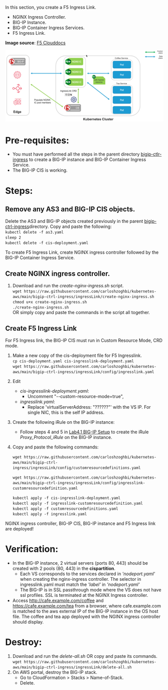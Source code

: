 In this section, you create a F5 Ingress Link.  
- NGINX Ingress Controller.  
- BIG-IP Instance.  
- BIG-IP Container Ingress Services.  
- F5 Ingress Link.  

**Image source**: [F5 Clouddocs](https://clouddocs.f5.com/containers/latest/userguide/ingresslink/)  

![F5 Ingress Link](ingress-link-diagram.png)   

# Pre-requisites:
- You must have performed all the steps in the parent directory [bigip-ctlr-ingress](https://github.com/carloshzoghbi/kubernetes-aws/tree/main/bigip-ctrl-ingress) to create a BIG-IP instance and BIG-IP Container Ingress Service.  
- The BIG-IP CIS is working.

# Steps:   
## Remove any AS3 and BIG-IP CIS objects. 
Delete the AS3 and BIG-IP objects created previously in the parent [bigip-ctrl-ingress](https://github.com/carloshzoghbi/kubernetes-aws/tree/main/bigip-ctrl-ingress)directory. Copy and paste the following:   
``kubectl delete -f as3.yaml``     
``sleep 2``   
``kubectl delete -f cis-deployment.yaml``   

To create F5 Ingress Link, create NGINX ingress controller followed by the BIG-IP Container Ingress Service.  
## Create NGINX ingress controller.   
1. Download and run the *create-nginx-ingress.sh* script.  
``wget https://raw.githubusercontent.com/carloshzoghbi/kubernetes-aws/main/bigip-ctrl-ingress/ingressLink/create-nginx-ingress.sh``   
   ``chmod u+x create-nginx-ingress.sh``    
   ``./create-nginx-ingress.sh``   
   OR simply copy and paste the commands in the script all together.  
   
## Create F5 Ingress Link  
For F5 Ingress link, the BIG-IP CIS must run in Custom Resource Mode, CRD mode. 
1. Make a new copy of the cis-deployment file for F5 Ingresslink.  
``cp cis-deployment.yaml cis-ingresslink-deployment.yaml``  
``wget https://raw.githubusercontent.com/carloshzoghbi/kubernetes-aws/main/bigip-ctrl-ingress/ingressLink/config/ingresslink.yaml``    

2. Edit  
   - *cis-ingresslink-deployment.yaml*:  
      - Uncomment "--custom-resource-mode=true",    
   - *ingresslink.yaml*:  
      - Replace 'virtualServerAddress: "??????"' with the VS IP. For single NIC, this is the self IP address.  

3. Create the following iRule on the BIG-IP instance:
   - Follow steps 4 and 5 in [Lab4.1 BIG-IP Setup](https://clouddocs.f5.com/training/community/containers/html/class1/module4/lab1.html) to create the iRule *Proxy_Protocol_iRule* on the BIG-IP instance.  
4. Copy and paste the following commands:  

   ``wget https://raw.githubusercontent.com/carloshzoghbi/kubernetes-aws/main/bigip-ctrl-ingress/ingressLink/config/customresourcedefinitions.yaml``     

   ``wget https://raw.githubusercontent.com/carloshzoghbi/kubernetes-aws/main/bigip-ctrl-ingress/ingressLink/config/ingresslink-customresourcedefinition.yaml``   

   ``kubectl apply -f cis-ingresslink-deployment.yaml``  
   ``kubectl apply -f ingresslink-customresourcedefinition.yaml``    
   ``kubectl apply -f customresourcedefinitions.yaml``     
   ``kubectl apply -f ingresslink.yaml``    
   
NGINX ingress controller, BIG-IP CIS, BIG-IP instance and F5 Ingress link are deployed!

# Verification:
- In the BIG-IP instance, 2 virtual servers (ports 80, 443) should be created with 2 pools (80, 443) in the **cispartition**.  
  - Each VS corresponds to the services declared in *'nodeport.yaml'* when creating the nginx-ingress controller. The selector in ingresslink.yaml must match the *'label'* in *'nodeport.yaml'*
  - The BIG-IP is in SSL passthrough mode where the VS does not have ssl profiles. SSL is terminated at the NGINX Ingress controller. 
- Access http://cafe.example.com/coffee and https://cafe.example.com/tea from a browser, where cafe.example.com is matched to the aws external IP of the BIG-IP instance in the OS host file. The coffee and tea app deployed with the NGINX ingress controller should display.

# Destroy:
1. Download and run the *delete-all.sh* OR copy and paste its commands.   
   ``wget https://raw.githubusercontent.com/carloshzoghbi/kubernetes-aws/main/bigip-ctrl-ingress/ingressLink/delete-all.sh``    
2. On AWS portal, destroy the BIG-IP stack.  
   - Go to CloudFormation > Stacks > Name-of-Stack. 
   - Delete.  


